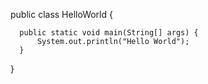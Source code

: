 
public class HelloWorld {
      
      public static void main(String[] args) {
          System.out.println("Hello World");
      }
      
 }
